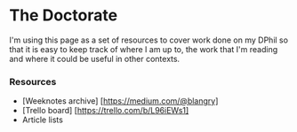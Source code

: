 # The Doctorate
I'm using this page as a set of resources to cover work done on my DPhil so that it is easy to keep track of where I am up to, the work that I'm reading and where it could be useful in other contexts.

### Resources
- [Weeknotes archive] [https://medium.com/@blangry]
- [Trello board] [https://trello.com/b/L96iEWs1]
- Article lists
